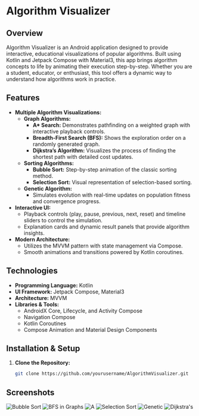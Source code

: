 
# Algorithm Visualizer

## Overview
Algorithm Visualizer is an Android application designed to provide interactive, educational visualizations of popular algorithms. Built using Kotlin and Jetpack Compose with Material3, this app brings algorithm concepts to life by animating their execution step-by-step. Whether you are a student, educator, or enthusiast, this tool offers a dynamic way to understand how algorithms work in practice.

## Features
- **Multiple Algorithm Visualizations:**  
  - **Graph Algorithms:**  
    - **A\* Search:** Demonstrates pathfinding on a weighted graph with interactive playback controls.
    - **Breadth-First Search (BFS):** Shows the exploration order on a randomly generated graph.
    - **Dijkstra’s Algorithm:** Visualizes the process of finding the shortest path with detailed cost updates.
  - **Sorting Algorithms:**  
    - **Bubble Sort:** Step-by-step animation of the classic sorting method.
    - **Selection Sort:** Visual representation of selection-based sorting.
  - **Genetic Algorithm:**  
    - Simulates evolution with real-time updates on population fitness and convergence progress.
- **Interactive UI:**  
  - Playback controls (play, pause, previous, next, reset) and timeline sliders to control the simulation.
  - Explanation cards and dynamic result panels that provide algorithm insights.
- **Modern Architecture:**  
  - Utilizes the MVVM pattern with state management via Compose.
  - Smooth animations and transitions powered by Kotlin coroutines.

## Technologies
- **Programming Language:** Kotlin
- **UI Framework:** Jetpack Compose, Material3
- **Architecture:** MVVM
- **Libraries & Tools:**  
  - AndroidX Core, Lifecycle, and Activity Compose  
  - Navigation Compose  
  - Kotlin Coroutines  
  - Compose Animation and Material Design Components

## Installation & Setup
1. **Clone the Repository:**  
   ```bash
   git clone https://github.com/yourusername/AlgorithmVisualizer.git

## Screenshots

![Bubble Sort](https://github.com/user-attachments/assets/98957779-a87f-4db5-b06f-a8c4667b16b1)
![BFS in Graphs](https://github.com/user-attachments/assets/50448f5d-9b3c-42b8-929d-aaf801604ac6)
![A](https://github.com/user-attachments/assets/60b69d92-195b-40da-87b9-a5cc4313782c)
![Selection Sort](https://github.com/user-attachments/assets/97223dff-160e-49e6-80df-e3b9f1e424f3)
![Genetic](https://github.com/user-attachments/assets/a9c0321c-f1d9-4770-8a09-7f7f0d658970)
![Dijkstra's](https://github.com/user-attachments/assets/4a417bf7-7f71-47f6-8f98-8dcb6b104465)






